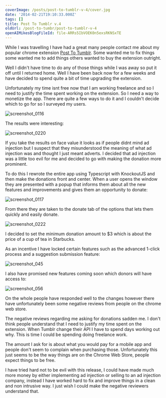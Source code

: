 ```yaml
---
coverImage: /posts/post-to-tumblr-v-4/cover.jpg
date: '2014-02-21T19:10:33.000Z'
tags: []
title: Post To Tumblr v.4
oldUrl: /post-to-tumbr/post-to-tumblr-v-4
openAIMikesBlogFileId: file-ARRs5IbVOEK0n5exsRKNSxTE
---
```


While I was travelling I have had a great many people contact me about my popular chrome extension [Post To Tumblr](https://chrome.google.com/webstore/detail/post-to-tumblr/dbpicbbcpanckagpdjflgojlknomoiah?hl=en). Some wanted me to fix things some wanted me to add things others wanted to buy the extension outright.

<!-- more -->

Well I didn't have time to do any of those things while I was away so put it off until I returned home. Well I have been back now for a few weeks and have decided to spend quite a bit of time upgrading the extension.

Unfortunately my time isnt free now that I am working freelance and so I need to justify the time spent working on the extension. So I need a way to monetize the app. There are quite a few ways to do it and I couldn't decide which to go for so I surveyed my users.

![screenshot_0116](https://www.mikecann.blog/wp-content/uploads/2014/03/screenshot_0116.png)

The results were interesting:

![screenshot_0220](https://www.mikecann.blog/wp-content/uploads/2014/03/screenshot_0220.png)

If you take the results on face value it looks as if people didnt mind ad injection but I suspect that they misunderstood the meaning of what ad injection was and thought I just meant adverts. I decided that ad injection was a little too evil for me and decided to go with making the donation more prominent.

To do this I rewrote the entire app using Typescript with KnockoutJS and then make the donations front and center. When a user opens the window they are presented with a popup that informs them about all the new features and improvements and gives them an opportunity to donate:

![screenshot_0117](https://www.mikecann.blog/wp-content/uploads/2014/03/screenshot_0117.png)

From there they are taken to the donate tab of the options that lets them quickly and easily donate.

![screenshot_0222](https://www.mikecann.blog/wp-content/uploads/2014/03/screenshot_0222.png)

I decided to set the minimum donation amount to \$3 which is about the price of a cup of tea in Starbucks.

As an incentive I have locked certain features such as the advanced 1-click process and a suggestion submission feature:

![screenshot_045](https://www.mikecann.blog/wp-content/uploads/2014/03/screenshot_045.png)

I also have promised new features coming soon which donors will have access to:

![screenshot_056](https://www.mikecann.blog/wp-content/uploads/2014/03/screenshot_056.png)

On the whole people have responded well to the changes however there have unfortunately been some negative reviews from people on the chrome web store.

The negative reviews regarding me asking for donations sadden me. I don't think people understand that I need to justify my time spent on the extension. When Tumblr change their API I have to spend days working out why. This is time I could be spending doing freelance work.

The amount I ask for is about what you would pay for a mobile app and people don't seem to complain when purchasing those. Unfortunately this just seems to be the way things are on the Chrome Web Store, people expect things to be free.

I have tried hard not to be evil with this release, I could have made much more money by either implementing ad injection or selling to an ad injection company, instead I have worked hard to fix and improve things in a clean and non intrusive way. I just wish I could make the negative reviewers understand that.
